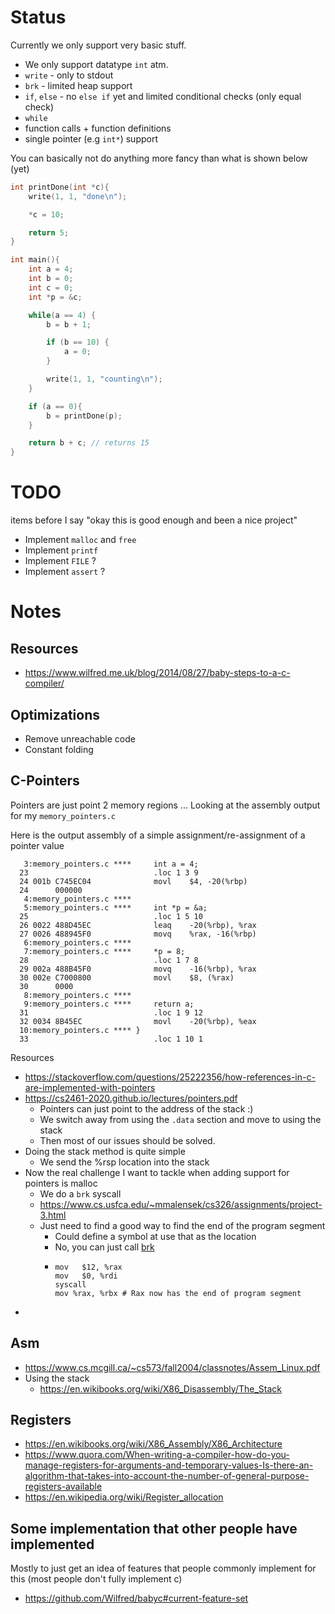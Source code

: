 # Status
Currently we only support very basic stuff. 
- We only support datatype `int` atm.
- `write` - only to stdout
- `brk` - limited heap support 
- `if`, `else` - no `else if` yet and limited conditional checks (only equal check)
- `while` 
- function calls + function definitions
- single pointer (e.g `int*`) support

You can basically not do anything more fancy than what is shown below (yet)
```c
int printDone(int *c){
    write(1, 1, "done\n");

    *c = 10;

    return 5;
}

int main(){
    int a = 4;
    int b = 0;
    int c = 0;
    int *p = &c;

    while(a == 4) {
        b = b + 1;

        if (b == 10) {
            a = 0;
        }

        write(1, 1, "counting\n");
    }

    if (a == 0){
        b = printDone(p);
    }

    return b + c; // returns 15
}
```

# TODO 

items before I say "okay this is good enough and been a nice project"
- Implement `malloc` and `free`
- Implement `printf` 
- Implement `FILE` ? 
- Implement `assert` ? 

# Notes

## Resources
- https://www.wilfred.me.uk/blog/2014/08/27/baby-steps-to-a-c-compiler/

## Optimizations
- Remove unreachable code
- Constant folding

## C-Pointers
Pointers are just point 2 memory regions ... Looking at the assembly output for my `memory_pointers.c`

Here is the output assembly of a simple assignment/re-assignment of a pointer value
```
   3:memory_pointers.c ****     int a = 4;
  23                            .loc 1 3 9
  24 001b C745EC04              movl    $4, -20(%rbp)
  24      000000
   4:memory_pointers.c **** 
   5:memory_pointers.c ****     int *p = &a;
  25                            .loc 1 5 10
  26 0022 488D45EC              leaq    -20(%rbp), %rax
  27 0026 488945F0              movq    %rax, -16(%rbp)
   6:memory_pointers.c **** 
   7:memory_pointers.c ****     *p = 8;
  28                            .loc 1 7 8
  29 002a 488B45F0              movq    -16(%rbp), %rax
  30 002e C7000800              movl    $8, (%rax)
  30      0000
   8:memory_pointers.c **** 
   9:memory_pointers.c ****     return a;
  31                            .loc 1 9 12
  32 0034 8B45EC                movl    -20(%rbp), %eax
  10:memory_pointers.c **** }
  33                            .loc 1 10 1
```

Resources
- https://stackoverflow.com/questions/25222356/how-references-in-c-are-implemented-with-pointers 
- https://cs2461-2020.github.io/lectures/pointers.pdf
  - Pointers can just point to the address of the stack :) 
  - We switch away from using the `.data` section and move to using the stack
  - Then most of our issues should be solved.
- Doing the stack method is quite simple
    -  We send the %rsp location into the stack
- Now the real challenge I want to tackle when adding support for pointers is malloc
  -  We do a `brk` syscall
  -  https://www.cs.usfca.edu/~mmalensek/cs326/assignments/project-3.html
  -  Just need to find a good way to find the end of the program segment
     -  Could define a symbol at use that as the location
     -  No, you can just call [brk](https://stackoverflow.com/a/44876873)
     -  ```
        mov   $12, %rax         
        mov   $0, %rdi          
        syscall               
        mov %rax, %rbx # Rax now has the end of program segment
        ```
- 

## Asm
- https://www.cs.mcgill.ca/~cs573/fall2004/classnotes/Assem_Linux.pdf
- Using the stack
  - https://en.wikibooks.org/wiki/X86_Disassembly/The_Stack   

## Registers
- https://en.wikibooks.org/wiki/X86_Assembly/X86_Architecture
- https://www.quora.com/When-writing-a-compiler-how-do-you-manage-registers-for-arguments-and-temporary-values-Is-there-an-algorithm-that-takes-into-account-the-number-of-general-purpose-registers-available
- https://en.wikipedia.org/wiki/Register_allocation

## Some implementation that other people have implemented
Mostly to just get an idea of features that people commonly implement for this (most people don't fully implement c)

- https://github.com/Wilfred/babyc#current-feature-set


